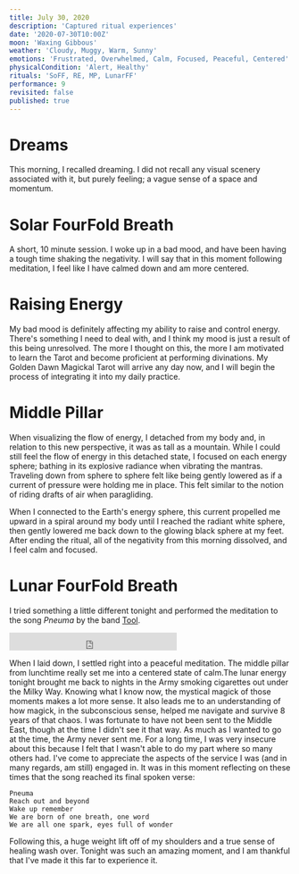 ```yaml
---
title: July 30, 2020
description: 'Captured ritual experiences'
date: '2020-07-30T10:00Z'
moon: 'Waxing Gibbous'
weather: 'Cloudy, Muggy, Warm, Sunny'
emotions: 'Frustrated, Overwhelmed, Calm, Focused, Peaceful, Centered'
physicalCondition: 'Alert, Healthy'
rituals: 'SoFF, RE, MP, LunarFF'
performance: 9
revisited: false
published: true
---
```


# Dreams

This morning, I recalled dreaming. I did not recall any visual scenery associated with it, but purely feeling; a vague sense of a space and momentum.

# Solar FourFold Breath

A short, 10 minute session. I woke up in a bad mood, and have been having a tough time shaking the negativity. I will say that in this moment following meditation, I feel like I have calmed down and am more centered.

# Raising Energy

My bad mood is definitely affecting my ability to raise and control energy. There's something I need to deal with, and I think my mood is just a result of this being unresolved. The more I thought on this, the more I am motivated to learn the Tarot and become proficient at performing divinations. My Golden Dawn Magickal Tarot will arrive any day now, and I will begin the process of integrating it into my daily practice.

# Middle Pillar

When visualizing the flow of energy, I detached from my body and, in relation to this new perspective, it was as tall as a mountain. While I could still feel the flow of energy in this detached state, I focused on each energy sphere; bathing in its explosive radiance when vibrating the mantras. Traveling down from sphere to sphere felt like being gently lowered as if a current of pressure were holding me in place. This felt similar to the notion of riding drafts of air when paragliding.  

When I connected to the Earth's energy sphere, this current propelled me upward in a spiral around my body until I reached the radiant white sphere, then gently lowered me back down to the glowing black sphere at my feet. After ending the ritual, all of the negativity from this morning dissolved, and I feel calm and focused.

# Lunar FourFold Breath

I tried something a little different tonight and performed the meditation to the song *Pneuma* by the band [Tool](https://open.spotify.com/artist/2yEwvVSSSUkcLeSTNyHKh8?si=dgIBgJQ8S6G3OaxB_VrjiA).

<iframe src="https://open.spotify.com/embed/track/03sEzk1VyrUZSgyhoQR0LZ" width="300" height="32" frameborder="0" allowtransparency="true" allow="encrypted-media"></iframe>

When I laid down, I settled right into a peaceful meditation. The middle pillar from lunchtime really set me into a centered state of calm.The lunar energy tonight brought me back to nights in the Army smoking cigarettes out under the Milky Way. Knowing what I know now, the mystical magick of those moments makes a lot more sense. It also leads me to an understanding of how magick, in the subconscious sense, helped me navigate and survive 8 years of that chaos. I was fortunate to have not been sent to the Middle East, though at the time I didn't see it that way. As much as I wanted to go at the time, the Army never sent me. For a long time, I was very insecure about this because I felt that I wasn't able to do my part where so many others had. I've come to appreciate the aspects of the service I was (and in many regards, am still) engaged in. It was in this moment reflecting on these times that the song reached its final spoken verse:

```
Pneuma
Reach out and beyond
Wake up remember
We are born of one breath, one word
We are all one spark, eyes full of wonder
```

Following this, a huge weight lift off of my shoulders and a true sense of healing wash over. Tonight was such an amazing moment, and I am thankful that I've made it this far to experience it.